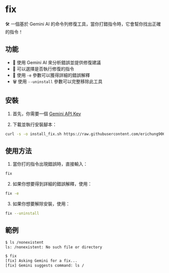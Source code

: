 # fix

🛠️ 一個基於 Gemini AI 的命令列修復工具，當你打錯指令時，它會幫你找出正確的指令！

## 功能

- 🤖 使用 Gemini AI 來分析錯誤並提供修復建議
- 🔄 可以選擇是否執行修復的指令
- 📝 使用 `-e` 參數可以獲得詳細的錯誤解釋
- 🗑️ 使用 `--uninstall` 參數可以完整移除此工具

## 安裝

1. 首先，你需要一個 [Gemini API Key](https://makersuite.google.com/app/apikey)

2. 下載並執行安裝腳本：
```bash
curl -s -o install_fix.sh https://raw.githubusercontent.com/erichung9060/fix-cli/refs/heads/main/install_fix.sh && source install_fix.sh
```

## 使用方法

1. 當你打的指令出現錯誤時，直接輸入：
```bash
fix
```

2. 如果你想要得到詳細的錯誤解釋，使用：
```bash
fix -e
```

3. 如果你想要解除安裝，使用：
```bash
fix --uninstall
```

## 範例

```bash
$ ls /nonexistent
ls: /nonexistent: No such file or directory

$ fix
[fix] Asking Gemini for a fix...
[fix] Gemini suggests command: ls /
```
